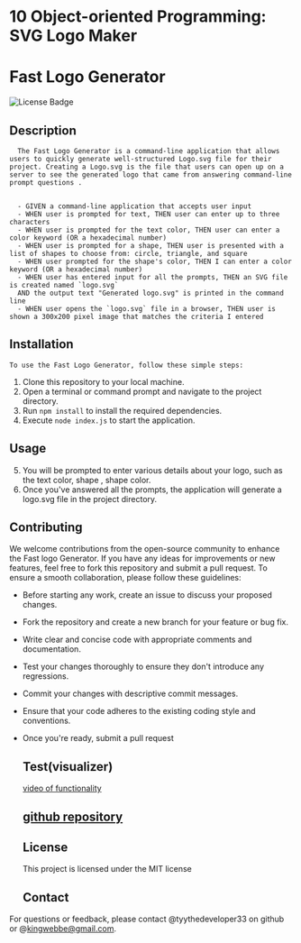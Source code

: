 # 10 Object-oriented Programming: SVG Logo Maker

# Fast Logo Generator    
   ![License Badge](https://img.shields.io/badge/License-MIT-green)
  ## Description  
      The Fast Logo Generator is a command-line application that allows users to quickly generate well-structured Logo.svg file for their project. Creating a Logo.svg is the file that users can open up on a server to see the generated logo that came from answering command-line prompt questions . 


      - GIVEN a command-line application that accepts user input
      - WHEN user is prompted for text, THEN user can enter up to three characters
      - WHEN user is prompted for the text color, THEN user can enter a color keyword (OR a hexadecimal number)
      - WHEN user is prompted for a shape, THEN user is presented with a list of shapes to choose from: circle, triangle, and square
      - WHEN user prompted for the shape's color, THEN I can enter a color keyword (OR a hexadecimal number)
      - WHEN user has entered input for all the prompts, THEN an SVG file is created named `logo.svg`
      AND the output text "Generated logo.svg" is printed in the command line
      - WHEN user opens the `logo.svg` file in a browser, THEN user is shown a 300x200 pixel image that matches the criteria I entered

  
  ## Installation

    To use the Fast Logo Generator, follow these simple steps:


1. Clone this repository to your local machine.
2. Open a terminal or command prompt and navigate to the project directory.
3. Run `npm install` to install the required dependencies.
4. Execute `node index.js` to start the application.

  ## Usage
  5. You will be prompted to enter various details about your logo, such as the text color, shape , shape color.
  6. Once you've answered all the prompts, the application will generate a logo.svg file in the project directory.

  ## Contributing
  
  We welcome contributions from the open-source community to enhance the Fast logo Generator. If you have any ideas for improvements or new features, feel free to fork this repository and submit a pull request. To ensure a smooth collaboration, please follow these guidelines:


- Before starting any work, create an issue to discuss your proposed changes.
- Fork the repository and create a new branch for your feature or bug fix.
- Write clear and concise code with appropriate comments and documentation.
- Test your changes thoroughly to ensure they don't introduce any regressions.
- Commit your changes with descriptive commit messages.
- Ensure that your code adheres to the existing coding style and conventions.
- Once you're ready, submit a pull request

  ## Test(visualizer)
  [video of functionality](https://drive.google.com/file/d/1QRxJdSRX-iuGNk7eKw5NIaslj6bW1HIp/view)

  ## [github repository](https://github.com/Tyythedeveloper33/SVG-Logo-Maker)


  ## License
  This project is licensed under the MIT license
  
  ## Contact
For questions or feedback, please contact @tyythedeveloper33 on github or @kingwebbe@gmail.com.